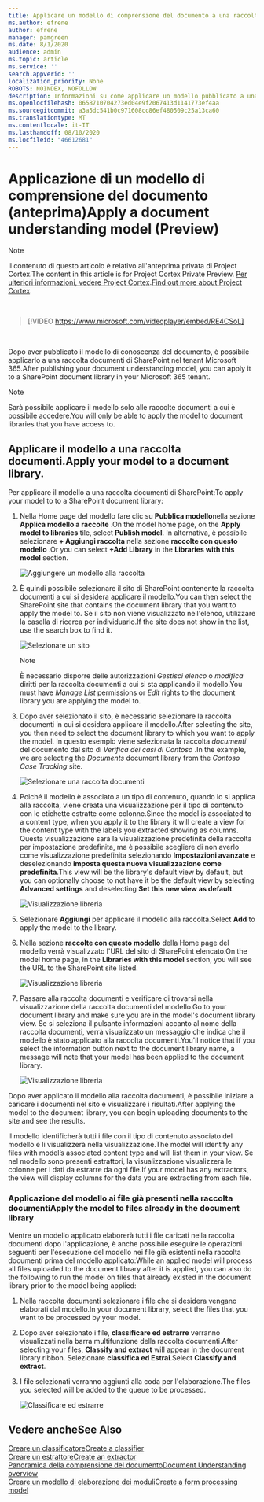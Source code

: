 ```yaml
---
title: Applicare un modello di comprensione del documento a una raccolta documenti (anteprima)
ms.author: efrene
author: efrene
manager: pamgreen
ms.date: 8/1/2020
audience: admin
ms.topic: article
ms.service: ''
search.appverid: ''
localization_priority: None
ROBOTS: NOINDEX, NOFOLLOW
description: Informazioni su come applicare un modello pubblicato a una raccolta documenti di SharePoint.
ms.openlocfilehash: 0658710704273ed04e9f2067413d1141773ef4aa
ms.sourcegitcommit: a3a5dc541b0c971608cc86ef480509c25a13ca60
ms.translationtype: MT
ms.contentlocale: it-IT
ms.lasthandoff: 08/10/2020
ms.locfileid: "46612681"
---
```

# <a name="apply-a-document-understanding-model-preview"></a><span data-ttu-id="7eb57-103">Applicazione di un modello di comprensione del documento (anteprima)</span><span class="sxs-lookup"><span data-stu-id="7eb57-103">Apply a document understanding model (Preview)</span></span>

> [!Note] 
> <span data-ttu-id="7eb57-104">Il contenuto di questo articolo è relativo all'anteprima privata di Project Cortex.</span><span class="sxs-lookup"><span data-stu-id="7eb57-104">The content in this article is for Project Cortex Private Preview.</span></span> <span data-ttu-id="7eb57-105">[Per ulteriori informazioni, vedere Project Cortex](https://aka.ms/projectcortex).</span><span class="sxs-lookup"><span data-stu-id="7eb57-105">[Find out more about Project Cortex](https://aka.ms/projectcortex).</span></span>

</br>

> [!VIDEO https://www.microsoft.com/videoplayer/embed/RE4CSoL]

</br>

<span data-ttu-id="7eb57-106">Dopo aver pubblicato il modello di conoscenza del documento, è possibile applicarlo a una raccolta documenti di SharePoint nel tenant Microsoft 365.</span><span class="sxs-lookup"><span data-stu-id="7eb57-106">After publishing your document understanding model, you can apply it to a SharePoint document library in your Microsoft 365 tenant.</span></span>

> [!Note]
> <span data-ttu-id="7eb57-107">Sarà possibile applicare il modello solo alle raccolte documenti a cui è possibile accedere.</span><span class="sxs-lookup"><span data-stu-id="7eb57-107">You will only be able to apply the model to document libraries that you have access to.</span></span>


## <a name="apply-your-model-to-a-document-library"></a><span data-ttu-id="7eb57-108">Applicare il modello a una raccolta documenti.</span><span class="sxs-lookup"><span data-stu-id="7eb57-108">Apply your model to a document library.</span></span>

<span data-ttu-id="7eb57-109">Per applicare il modello a una raccolta documenti di SharePoint:</span><span class="sxs-lookup"><span data-stu-id="7eb57-109">To apply your model to to a SharePoint document library:</span></span>

1. <span data-ttu-id="7eb57-110">Nella Home page del modello fare clic su **Pubblica modello**nella sezione **Applica modello a raccolte** .</span><span class="sxs-lookup"><span data-stu-id="7eb57-110">On the model home page, on the **Apply model to libraries** tile, select **Publish model**.</span></span> <span data-ttu-id="7eb57-111">In alternativa, è possibile selezionare **+ Aggiungi raccolta** nella sezione **raccolte con questo modello** .</span><span class="sxs-lookup"><span data-stu-id="7eb57-111">Or you can  select  **+Add Library** in the **Libraries with this model** section.</span></span> </br>

    ![Aggiungere un modello alla raccolta](../media/content-understanding/apply-to-library.png)</br>

2. <span data-ttu-id="7eb57-113">È quindi possibile selezionare il sito di SharePoint contenente la raccolta documenti a cui si desidera applicare il modello.</span><span class="sxs-lookup"><span data-stu-id="7eb57-113">You can then select the SharePoint site that contains the document library that you want to apply the model to.</span></span> <span data-ttu-id="7eb57-114">Se il sito non viene visualizzato nell'elenco, utilizzare la casella di ricerca per individuarlo.</span><span class="sxs-lookup"><span data-stu-id="7eb57-114">If the site does not show in the list, use the search box to find it.</span></span></br>

    ![Selezionare un sito](../media/content-understanding/site-search.png)</br>

    > [!Note]
    > <span data-ttu-id="7eb57-116">È necessario disporre delle autorizzazioni *Gestisci elenco* o *modifica* diritti per la raccolta documenti a cui si sta applicando il modello.</span><span class="sxs-lookup"><span data-stu-id="7eb57-116">You must have *Manage List* permissions or *Edit* rights to the document library you are applying the model to.</span></span></br>

3. <span data-ttu-id="7eb57-117">Dopo aver selezionato il sito, è necessario selezionare la raccolta documenti in cui si desidera applicare il modello.</span><span class="sxs-lookup"><span data-stu-id="7eb57-117">After selecting the site, you then need to select the document library to which you want to apply the model.</span></span> <span data-ttu-id="7eb57-118">In questo esempio viene selezionata la raccolta *documenti* del documento dal sito di *Verifica dei casi di Contoso* .</span><span class="sxs-lookup"><span data-stu-id="7eb57-118">In the example, we are selecting the *Documents* document library from the *Contoso Case Tracking* site.</span></span></br>

    ![Selezionare una raccolta documenti](../media/content-understanding/select-doc-library.png)</br>

4. <span data-ttu-id="7eb57-120">Poiché il modello è associato a un tipo di contenuto, quando lo si applica alla raccolta, viene creata una visualizzazione per il tipo di contenuto con le etichette estratte come colonne.</span><span class="sxs-lookup"><span data-stu-id="7eb57-120">Since the model is associated to a content type, when you apply it to the library it will create a view for the content type with the labels you extracted showing as columns.</span></span> <span data-ttu-id="7eb57-121">Questa visualizzazione sarà la visualizzazione predefinita della raccolta per impostazione predefinita, ma è possibile scegliere di non averlo come visualizzazione predefinita selezionando **Impostazioni avanzate** e deselezionando **imposta questa nuova visualizzazione come predefinita**.</span><span class="sxs-lookup"><span data-stu-id="7eb57-121">This view will be the library's default view by default, but you can optionally choose to not have it be the default view by selecting **Advanced settings** and deselecting **Set this new view as default**.</span></span></br>

    ![Visualizzazione libreria](../media/content-understanding/library-view.png)</br>

5. <span data-ttu-id="7eb57-123">Selezionare **Aggiungi** per applicare il modello alla raccolta.</span><span class="sxs-lookup"><span data-stu-id="7eb57-123">Select **Add** to apply the model to the library.</span></span> 
6. <span data-ttu-id="7eb57-124">Nella sezione **raccolte con questo modello** della Home page del modello verrà visualizzato l'URL del sito di SharePoint elencato.</span><span class="sxs-lookup"><span data-stu-id="7eb57-124">On the model home page, in the **Libraries with this model** section, you will see the URL to the SharePoint site listed.</span></span></br>

    ![Visualizzazione libreria](../media/content-understanding/selected-library.png)</br>

7. <span data-ttu-id="7eb57-126">Passare alla raccolta documenti e verificare di trovarsi nella visualizzazione della raccolta documenti del modello.</span><span class="sxs-lookup"><span data-stu-id="7eb57-126">Go to your document library and make sure you are in the model's document library view.</span></span> <span data-ttu-id="7eb57-127">Se si seleziona il pulsante informazioni accanto al nome della raccolta documenti, verrà visualizzato un messaggio che indica che il modello è stato applicato alla raccolta documenti.</span><span class="sxs-lookup"><span data-stu-id="7eb57-127">You'll notice that if you select the information button next to the document library name, a message will note that your model has been applied to the document library.</span></span>

    ![Visualizzazione libreria](../media/content-understanding/info-du.png)</br> 


<span data-ttu-id="7eb57-129">Dopo aver applicato il modello alla raccolta documenti, è possibile iniziare a caricare i documenti nel sito e visualizzare i risultati.</span><span class="sxs-lookup"><span data-stu-id="7eb57-129">After applying the model to the document library, you can begin uploading documents to the site and see the results.</span></span>

<span data-ttu-id="7eb57-130">Il modello identificherà tutti i file con il tipo di contenuto associato del modello e li visualizzerà nella visualizzazione.</span><span class="sxs-lookup"><span data-stu-id="7eb57-130">The model will identify any files with model’s associated content type and will list them in your view.</span></span> <span data-ttu-id="7eb57-131">Se nel modello sono presenti estrattori, la visualizzazione visualizzerà le colonne per i dati da estrarre da ogni file.</span><span class="sxs-lookup"><span data-stu-id="7eb57-131">If your model has any extractors, the view will display columns for the data you are extracting from each file.</span></span>

### <a name="apply-the-model-to-files-already-in-the-document-library"></a><span data-ttu-id="7eb57-132">Applicazione del modello ai file già presenti nella raccolta documenti</span><span class="sxs-lookup"><span data-stu-id="7eb57-132">Apply the model to files already in the document library</span></span>

<span data-ttu-id="7eb57-133">Mentre un modello applicato elaborerà tutti i file caricati nella raccolta documenti dopo l'applicazione, è anche possibile eseguire le operazioni seguenti per l'esecuzione del modello nei file già esistenti nella raccolta documenti prima del modello applicato:</span><span class="sxs-lookup"><span data-stu-id="7eb57-133">While an applied model will process all files uploaded to the document library after it is applied, you can also do the following to run the model on files that already existed in the document library prior to the model being applied:</span></span>

1. <span data-ttu-id="7eb57-134">Nella raccolta documenti selezionare i file che si desidera vengano elaborati dal modello.</span><span class="sxs-lookup"><span data-stu-id="7eb57-134">In your document library, select the files that you want to be processed by your model.</span></span>
2. <span data-ttu-id="7eb57-135">Dopo aver selezionato i file, **classificare ed estrarre** verranno visualizzati nella barra multifunzione della raccolta documenti.</span><span class="sxs-lookup"><span data-stu-id="7eb57-135">After selecting your files, **Classify and extract** will appear in the document library ribbon.</span></span> <span data-ttu-id="7eb57-136">Selezionare **classifica ed Estrai**.</span><span class="sxs-lookup"><span data-stu-id="7eb57-136">Select **Classify and extract**.</span></span>
3. <span data-ttu-id="7eb57-137">I file selezionati verranno aggiunti alla coda per l'elaborazione.</span><span class="sxs-lookup"><span data-stu-id="7eb57-137">The files you selected will be added to the queue to be processed.</span></span>

      ![Classificare ed estrarre](../media/content-understanding/extract-classify.png)</br> 





## <a name="see-also"></a><span data-ttu-id="7eb57-139">Vedere anche</span><span class="sxs-lookup"><span data-stu-id="7eb57-139">See Also</span></span>
[<span data-ttu-id="7eb57-140">Creare un classificatore</span><span class="sxs-lookup"><span data-stu-id="7eb57-140">Create a classifier</span></span>](create-a-classifier.md)</br>
[<span data-ttu-id="7eb57-141">Creare un estrattore</span><span class="sxs-lookup"><span data-stu-id="7eb57-141">Create an extractor</span></span>](create-an-extractor.md)</br>
[<span data-ttu-id="7eb57-142">Panoramica della comprensione del documento</span><span class="sxs-lookup"><span data-stu-id="7eb57-142">Document Understanding overview</span></span>](document-understanding-overview.md)</br>
[<span data-ttu-id="7eb57-143">Creare un modello di elaborazione dei moduli</span><span class="sxs-lookup"><span data-stu-id="7eb57-143">Create a form processing model</span></span>](create-a-form-processing-model.md)  




